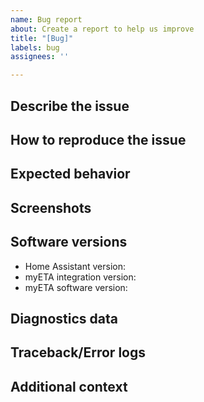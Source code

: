 ```yaml
---
name: Bug report
about: Create a report to help us improve
title: "[Bug]"
labels: bug
assignees: ''

---
```


## Describe the issue
<!--
A clear and concise description of what the issue is.
-->


## How to reproduce the issue
<!--
Steps to reproduce the behavior:
1. Go to '...'
2. Click on '....'
3. See error
-->


## Expected behavior
<!--
A clear and concise description of what you expected to happen.
-->


## Screenshots
<!--
If applicable, add screenshots to help explain your problem.
-->


## Software versions
<!--
All fields in this sections are required.
-->
 - Home Assistant version: <!-- e.g. HA 2022.2.0 -->
 - myETA integration version: <!-- e.g. v1.0.0 -->
 - myETA software version: <!-- e.g. v5.3.10 -->


## Diagnostics data
<!--
  If you are seing incorrect data through the integration, please upload integration diagnostics data.
-->


## Traceback/Error logs
<!--
  If you come across any trace or error logs, please provide them.
-->


## Additional context
<!--
Add any other context about the problem here.
-->
